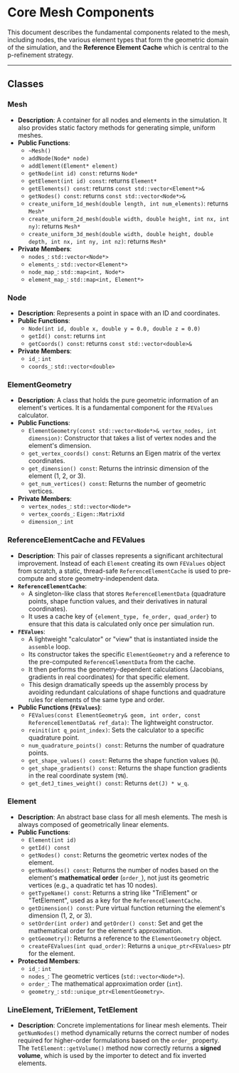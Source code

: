 # **Core Mesh Components**

This document describes the fundamental components related to the mesh, including nodes, the various element types that form the geometric domain of the simulation, and the **Reference Element Cache** which is central to the p-refinement strategy.

---
## **Classes**

### **Mesh**

* **Description**: A container for all nodes and elements in the simulation. It also provides static factory methods for generating simple, uniform meshes.
* **Public Functions**:
  * `~Mesh()`
  * `addNode(Node* node)`
  * `addElement(Element* element)`
  * `getNode(int id) const`: returns `Node*`
  * `getElement(int id) const`: returns `Element*`
  * `getElements() const`: returns `const std::vector<Element*>&`
  * `getNodes() const`: returns `const std::vector<Node*>&`
  * `create_uniform_1d_mesh(double length, int num_elements)`: returns `Mesh*`
  * `create_uniform_2d_mesh(double width, double height, int nx, int ny)`: returns `Mesh*`
  * `create_uniform_3d_mesh(double width, double height, double depth, int nx, int ny, int nz)`: returns `Mesh*`
* **Private Members**:
  * `nodes_`: `std::vector<Node*>`
  * `elements_`: `std::vector<Element*>`
  * `node_map_`: `std::map<int, Node*>`
  * `element_map_`: `std::map<int, Element*>`

### **Node**

* **Description**: Represents a point in space with an ID and coordinates.
* **Public Functions**:
  * `Node(int id, double x, double y = 0.0, double z = 0.0)`
  * `getId() const`: returns `int`
  * `getCoords() const`: returns `const std::vector<double>&`
* **Private Members**:
  * `id_`: `int`
  * `coords_`: `std::vector<double>`

### **ElementGeometry**

* **Description**: A class that holds the pure geometric information of an element's vertices. It is a fundamental component for the `FEValues` calculator.
* **Public Functions**:
  * `ElementGeometry(const std::vector<Node*>& vertex_nodes, int dimension)`: Constructor that takes a list of vertex nodes and the element's dimension.
  * `get_vertex_coords() const`: Returns an Eigen matrix of the vertex coordinates.
  * `get_dimension() const`: Returns the intrinsic dimension of the element (1, 2, or 3).
  * `get_num_vertices() const`: Returns the number of geometric vertices.
* **Private Members**:
  * `vertex_nodes_`: `std::vector<Node*>`
  * `vertex_coords_`: `Eigen::MatrixXd`
  * `dimension_`: `int`

### **ReferenceElementCache** and **FEValues**

* **Description**: This pair of classes represents a significant architectural improvement. Instead of each `Element` creating its own `FEValues` object from scratch, a static, thread-safe `ReferenceElementCache` is used to pre-compute and store geometry-independent data.
* **`ReferenceElementCache`**:
  * A singleton-like class that stores `ReferenceElementData` (quadrature points, shape function values, and their derivatives in natural coordinates).
  * It uses a cache key of `{element_type, fe_order, quad_order}` to ensure that this data is calculated only once per simulation run.
* **`FEValues`**:
  * A lightweight "calculator" or "view" that is instantiated inside the `assemble` loop.
  * Its constructor takes the specific `ElementGeometry` and a reference to the pre-computed `ReferenceElementData` from the cache.
  * It then performs the geometry-dependent calculations (Jacobians, gradients in real coordinates) for that specific element.
  * This design dramatically speeds up the assembly process by avoiding redundant calculations of shape functions and quadrature rules for elements of the same type and order.
* **Public Functions (`FEValues`)**:
  * `FEValues(const ElementGeometry& geom, int order, const ReferenceElementData& ref_data)`: The lightweight constructor.
  * `reinit(int q_point_index)`: Sets the calculator to a specific quadrature point.
  * `num_quadrature_points() const`: Returns the number of quadrature points.
  * `get_shape_values() const`: Returns the shape function values (`N`).
  * `get_shape_gradients() const`: Returns the shape function gradients in the real coordinate system (`∇N`).
  * `get_detJ_times_weight() const`: Returns `det(J) * w_q`.

### **Element**

* **Description**: An abstract base class for all mesh elements. The mesh is always composed of geometrically linear elements.
* **Public Functions**:
  * `Element(int id)`
  * `getId() const`
  * `getNodes() const`: Returns the geometric vertex nodes of the element.
  * `getNumNodes() const`: Returns the number of nodes based on the element's **mathematical order** (`order_`), not just its geometric vertices (e.g., a quadratic tet has 10 nodes).
  * `getTypeName() const`: Returns a string like "TriElement" or "TetElement", used as a key for the `ReferenceElementCache`.
  * `getDimension() const`: Pure virtual function returning the element's dimension (1, 2, or 3).
  * `setOrder(int order)` and `getOrder() const`: Set and get the mathematical order for the element's approximation.
  * `getGeometry()`: Returns a reference to the `ElementGeometry` object.
  * `createFEValues(int quad_order)`: Returns a `unique_ptr<FEValues>` ptr for the element.
* **Protected Members**:
  * `id_`: `int`
  * `nodes_`: The geometric vertices (`std::vector<Node*>`).
  * `order_`: The mathematical approximation order (`int`).
  * `geometry_`: `std::unique_ptr<ElementGeometry>`.

### **LineElement**, **TriElement**, **TetElement**

* **Description**: Concrete implementations for linear mesh elements. Their `getNumNodes()` method dynamically returns the correct number of nodes required for higher-order formulations based on the `order_` property. The `TetElement::getVolume()` method now correctly returns a **signed volume**, which is used by the importer to detect and fix inverted elements.